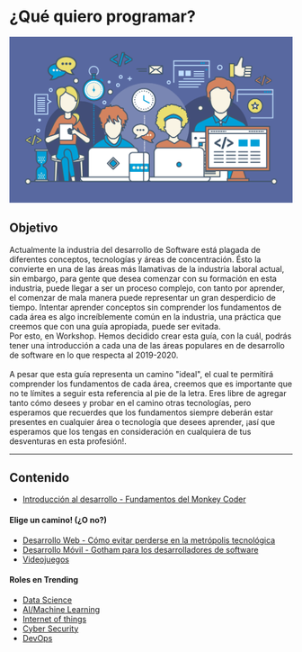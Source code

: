 # ¿Qué quiero programar?

![Roadmap Front](/Talleres/que-quiero-programar/IMG_1463.png)

## Objetivo
Actualmente la industria del desarrollo de Software está plagada de diferentes conceptos, tecnologías y áreas de concentración. 
Ésto la convierte en una de las áreas más llamativas de la industria laboral actual, sin embargo, para gente que desea comenzar con su 
formación en esta industria, puede llegar a ser un proceso complejo, con tanto por aprender, el comenzar de mala manera puede 
representar un gran desperdicio de tiempo. Intentar aprender conceptos sin comprender los fundamentos de cada área es algo 
increíblemente común en la industria, una práctica que creemos que con una guía apropiada, puede ser evitada. 
<br>
Por esto, en Workshop. Hemos decidido crear esta guía, con la cuál, podrás tener una introducción a cada una de las áreas populares en 
de desarrollo de software en lo que respecta al 2019-2020. 
<br><br>
A pesar que esta guía representa un camino "ideal", el cual te permitirá comprender los fundamentos de cada área, creemos que es 
importante que no te límites a seguir esta referencia al pie de la letra. Eres libre de agregar tanto cómo desees y probar en el camino 
otras tecnologías, pero esperamos que recuerdes que los fundamentos siempre deberán estar presentes en cualquier área o tecnología que 
desees aprender, ¡así que esperamos que los tengas en consideración en cualquiera de tus desventuras en esta profesión!. 

***

## Contenido
* [Introducción al desarrollo - Fundamentos del Monkey Coder](/Talleres/que-quiero-programar/monkey-coder.md)
#### Elige un camino! (¿O no?)
* [Desarrollo Web - Cómo evitar perderse en la metrópolis tecnológica](/Talleres/que-quiero-programar/web.md)
* [Desarrollo Móvil - Gotham para los desarrolladores de software](/Talleres/que-quiero-programar/mobile.md)
* [Videojuegos](/Talleres/que-quiero-programar/page5.md)
#### Roles en Trending
* [Data Science]()
* [AI/Machine Learning]()
* [Internet of things]()
* [Cyber Security]()
* [DevOps]()

